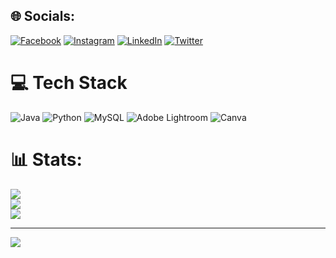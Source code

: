 
## 🌐 Socials:
[![Facebook](https://img.shields.io/badge/Facebook-%231877F2.svg?logo=Facebook&logoColor=white)](https://facebook.com/https://www.facebook.com/profile.php?id=100009657398315&mibextid=ZbWKwL) [![Instagram](https://img.shields.io/badge/Instagram-%23E4405F.svg?logo=Instagram&logoColor=white)](https://instagram.com/Niks_2801) [![LinkedIn](https://img.shields.io/badge/LinkedIn-%230077B5.svg?logo=linkedin&logoColor=white)](https://linkedin.com/in/https://www.linkedin.com/in/krishnakant-15a5b2249) [![Twitter](https://img.shields.io/badge/Twitter-%231DA1F2.svg?logo=Twitter&logoColor=white)](https://twitter.com/Niks_2801) 

# 💻 Tech Stack
![Java](https://img.shields.io/badge/java-%23ED8B00.svg?style=flat&logo=java&logoColor=white)  ![Python](https://img.shields.io/badge/python-3670A0?style=flat&logo=python&logoColor=ffdd54)  ![MySQL](https://img.shields.io/badge/mysql-%2300f.svg?style=flat&logo=mysql&logoColor=white) ![Adobe Lightroom](https://img.shields.io/badge/Adobe%20Lightroom-31A8FF.svg?style=flat&logo=Adobe%20Lightroom&logoColor=white) ![Canva](https://img.shields.io/badge/Canva-%2300C4CC.svg?style=flat&logo=Canva&logoColor=white)
# 📊 Stats:
![](https://github-readme-stats.vercel.app/api?username=Niks2801&theme=react&hide_border=true&include_all_commits=true&count_private=true)<br/>
![](https://github-readme-streak-stats.herokuapp.com/?user=Niks2801&theme=react&hide_border=true)<br/>
![](https://github-readme-stats.vercel.app/api/top-langs/?username=Niks2801&theme=react&hide_border=true&include_all_commits=true&count_private=true&layout=compact)

---
[![](https://visitcount.itsvg.in/api?id=Niks2801&icon=1&color=9)](https://visitcount.itsvg.in)



